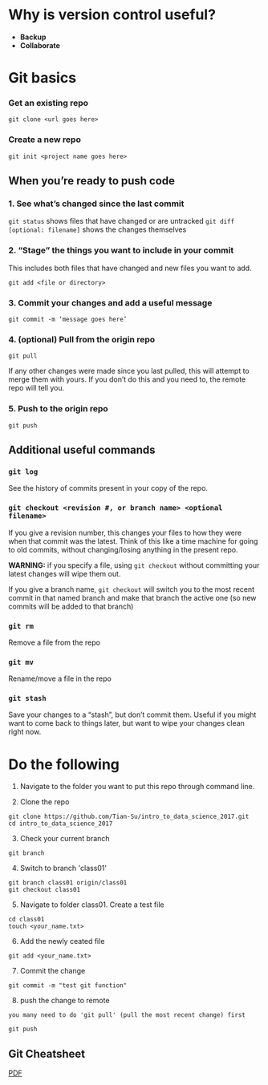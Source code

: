 # Why is version control useful?
* **Backup** 
* **Collaborate** 

# Git basics
### Get an existing repo
`git clone <url goes here>`
### Create a new repo
`git init <project name goes here>`

## When you’re ready to push code

### 1. See what’s changed since the last commit
`git status` shows files that have changed or are untracked
`git diff [optional: filename]` shows the changes themselves

### 2. “Stage” the things you want to include in your commit
This includes both files that have changed and new files you want to add.

`git add <file or directory>`

### 3. Commit your changes and add a useful message

`git commit -m ‘message goes here’`

### 4. (optional) Pull from the origin repo

`git pull`

If any other changes were made since you last pulled, this will attempt to merge them with yours. If you don’t do this and you need to, the remote repo will tell you.

### 5. Push to the origin repo

`git push`

## Additional useful commands
### `git log`
See the history of commits present in your copy of the repo.
### `git checkout <revision #, or branch name> <optional filename>`
If you give a revision number, this changes your files to how they were when that commit was the latest. Think of this like a time machine for going to old commits, without changing/losing anything in the present repo.

**WARNING:** if you specify a file, using `git checkout` without committing your latest changes will wipe them out.

If you give a branch name, `git checkout` will switch you to the most recent commit in that named branch and make that branch the active one (so new commits will be added to that branch)
### `git rm`
Remove a file from the repo
### `git mv`
Rename/move a file in the repo
### `git stash`
Save your changes to a “stash”, but don’t commit them. Useful if you might want to come back to things later, but want to wipe your changes clean right now.

# Do the following
1. Navigate to the folder you want to put this repo through command line.

2. Clone the repo
```
git clone https://github.com/Tian-Su/intro_to_data_science_2017.git
cd intro_to_data_science_2017
```

3. Check your current branch
```
git branch
```

4. Switch to branch 'class01'
```
git branch class01 origin/class01
git checkout class01
```

5. Navigate to folder class01. Create a test file
```
cd class01
touch <your_name.txt>
```

6. Add the newly ceated file
```
git add <your_name.txt>
```
7. Commit the change
```
git commit -m "test git function"
```
8. push the change to remote

```
you many need to do 'git pull' (pull the most recent change) first

git push
```


## Git Cheatsheet
[PDF](https://training.github.com/kit/downloads/github-git-cheat-sheet.pdf)
